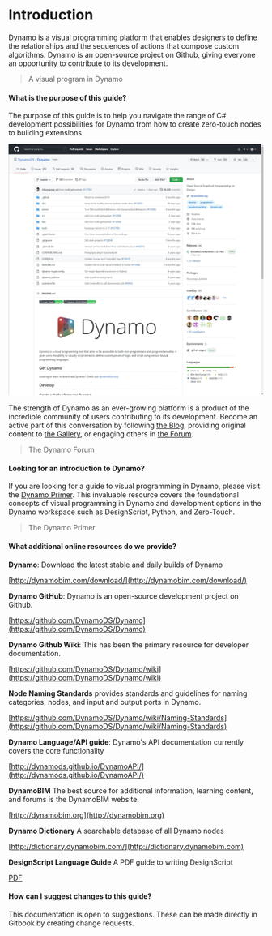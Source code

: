 # Introduction

Dynamo is a visual programming platform that enables designers to define the relationships and the sequences of actions that compose custom algorithms. Dynamo is an open-source project on Github, giving everyone an opportunity to contribute to its development.

> A visual program in Dynamo

#### What is the purpose of this guide? <a href="#what-is-the-purpose-of-this-guide" id="what-is-the-purpose-of-this-guide"></a>

The purpose of this guide is to help you navigate the range of C# development possibilities for Dynamo from how to create zero-touch nodes to building extensions.

![The Dynamo source on GitHub](.gitbook/assets/dynamogithub.jpg)

The strength of Dynamo as an ever-growing platform is a product of the incredible community of users contributing to its development. Become an active part of this conversation by following [the Blog](http://dynamobim.org/blog/), providing original content to [the Gallery](http://dynamobim.org/gallery/), or engaging others in [the Forum](https://forum.dynamobim.com).

> The Dynamo Forum

#### Looking for an introduction to Dynamo? <a href="#looking-for-an-introduction-to-dynamo" id="looking-for-an-introduction-to-dynamo"></a>

If you are looking for a guide to visual programming in Dynamo, please visit the [Dynamo Primer](http://dynamoprimer.com/en/). This invaluable resource covers the foundational concepts of visual programming in Dynamo and development options in the Dynamo workspace such as DesignScript, Python, and Zero-Touch.

> The Dynamo Primer

#### What additional online resources do we provide? <a href="#what-additional-online-resources-do-we-provide" id="what-additional-online-resources-do-we-provide"></a>

**Dynamo**: Download the latest stable and daily builds of Dynamo

[http://dynamobim.com/download/](http://dynamobim.com/download/)

**Dynamo GitHub**: Dynamo is an open-source development project on Github.

[https://github.com/DynamoDS/Dynamo](https://github.com/DynamoDS/Dynamo)

**Dynamo Github Wiki**: This has been the primary resource for developer documentation.

[https://github.com/DynamoDS/Dynamo/wiki](https://github.com/DynamoDS/Dynamo/wiki)

**Node Naming Standards** provides standards and guidelines for naming categories, nodes, and input and output ports in Dynamo.

[https://github.com/DynamoDS/Dynamo/wiki/Naming-Standards](https://github.com/DynamoDS/Dynamo/wiki/Naming-Standards)

**Dynamo Language/API guide**: Dynamo's API documentation currently covers the core functionality

[http://dynamods.github.io/DynamoAPI/](http://dynamods.github.io/DynamoAPI/)

**DynamoBIM** The best source for additional information, learning content, and forums is the DynamoBIM website.

[http://dynamobim.org](http://dynamobim.org)

**Dynamo Dictionary** A searchable database of all Dynamo nodes

[http://dictionary.dynamobim.com/](http://dictionary.dynamobim.com)

**DesignScript Language Guide** A PDF guide to writing DesignScript

[PDF](http://dynamobim.org/wp-content/uploads/forum-assets/colin-mccroneautodesk-com/07/10/Dynamo\_language\_guide\_version\_1.pdf)

#### How can I suggest changes to this guide? <a href="#how-can-i-suggest-changes-to-this-guide" id="how-can-i-suggest-changes-to-this-guide"></a>

This documentation is open to suggestions. These can be made directly in Gitbook by creating change requests.
